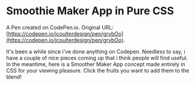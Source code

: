# Smoothie Maker App in Pure CSS

A Pen created on CodePen.io. Original URL: [https://codepen.io/jcoulterdesign/pen/grvbOo](https://codepen.io/jcoulterdesign/pen/grvbOo).

It's been a while since i've done anything on Codepen. Needless to say, i have a couple of nice pieces coming up that i think people will find useful. In the meantime, here is a Smoother Maker App concept made entirely in CSS for your viewing pleasure. Click the fruits you want to add them to the blend!